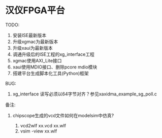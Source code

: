 汉仪FPGA平台
====

TODO:

1. 安装ISE最新版本
2. 升级xgmac为最新版本
3. 升级xaui为最新版本
4. 调通升级后的ISE工程的xg\_interface工程
5. xgmac使用AXI\_Lite接口
6. xaui使用MDIO接口、删除pcore mdio模块
7. 搭建平台生成脚本化工具(Python)框架 

BUG:

1. xg\_interface 读写必须以64字节对齐？参见xaxidma\_example\_sg\_poll.c

备注:

1. chipscope生成的vcd文件如何在modelsim中仿真?  

   1. vcd2wlf xx.vcd xx.wlf
   2. vsim -view xx.wlf

